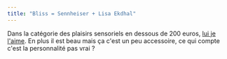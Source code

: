 ```yaml
---
title: "Bliss = Sennheiser + Lisa Ekdhal"
---
```


Dans la catégorie des plaisirs sensoriels en dessous de 200 euros, [lui je
l'aime](http://www.sennheiser.com/sennheiser/icm_frz.nsf/root/05343). En plus
il est beau mais ça c'est un peu accessoire, ce qui compte c'est la
personnalité pas vrai ?

